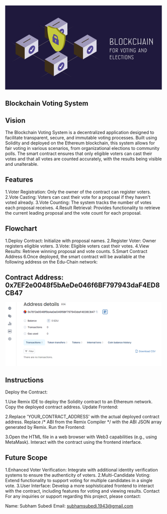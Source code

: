 ![alt text](logo.jpg)
## Blockchain Voting System

## Vision

The Blockchain Voting System is a decentralized application designed to facilitate transparent, secure, and immutable voting processes. Built using Solidity and deployed on the Ethereum blockchain, this system allows for fair voting in various scenarios, from organizational elections to community polls. The smart contract ensures that only eligible voters can cast their votes and that all votes are counted accurately, with the results being visible and unalterable.

## Features

1.Voter Registration: Only the owner of the contract can register voters.
2.Vote Casting: Voters can cast their vote for a proposal if they haven't voted already.
3.Vote Counting: The system tracks the number of votes each proposal receives.
4.Result Retrieval: Provides functionality to retrieve the current leading proposal and the vote count for each proposal.

## Flowchart

1.Deploy Contract: Initialize with proposal names.
2.Register Voter: Owner registers eligible voters.
3.Vote: Eligible voters cast their votes.
4.View Results: Retrieve winning proposal and vote counts.
5.Smart Contract Address
6.Once deployed, the smart contract will be available at the following address on the Edu-Chain network:

## Contract Address: 0x7EF2e0048f5bAeDe046f6BF797943daF4ED8CB47

![alt text](Edu-chain.png)

## Instructions
Deploy the Contract:

1.Use Remix IDE to deploy the Solidity contract to an Ethereum network.
Copy the deployed contract address.
Update Frontend:

2.Replace 'YOUR_CONTRACT_ADDRESS' with the actual deployed contract address.
Replace /* ABI from the Remix Compiler */ with the ABI JSON array generated by Remix.
Run the Frontend:

3.Open the HTML file in a web browser with Web3 capabilities (e.g., using MetaMask).
Interact with the contract using the frontend interface.

## Future Scope
1.Enhanced Voter Verification: Integrate with additional identity verification systems to ensure the authenticity of voters.
2.Multi-Candidate Voting: Extend functionality to support voting for multiple candidates in a single vote.
3.User Interface: Develop a more sophisticated frontend to interact with the contract, including features for voting and viewing results.
Contact
For any inquiries or support regarding this project, please contact:

Name: Subham Subedi
Email: subhamsubedi.1943@gmail.com
